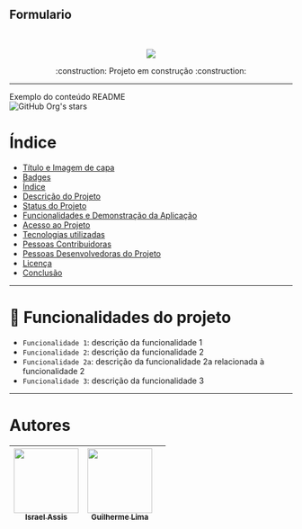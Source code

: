 ## Formulario 
<br>

<p align="center">
<img src="http://img.shields.io/static/v1?label=STATUS&message=EM%20DESENVOLVIMENTO&color=GREEN&style=for-the-badge"/>
</p>
<p align="center">
 :construction: Projeto em construção :construction:
</p>


<!-- ![Badge em Desenvolvimento](http://img.shields.io/static/v1?label=STATUS&message=EM%20DESENVOLVIMENTO&color=GREEN&style=for-the-badge) -->

 ---
 Exemplo do conteúdo README <br>
 ![GitHub Org's stars](https://img.shields.io/github/stars/camilafernanda?style=social)
 
# Índice 

* [Título e Imagem de capa](#Título-e-Imagem-de-capa)
* [Badges](#badges)
* [Índice](#índice)
* [Descrição do Projeto](#descrição-do-projeto)
* [Status do Projeto](#status-do-Projeto)
* [Funcionalidades e Demonstração da Aplicação](#funcionalidades-e-demonstração-da-aplicação)
* [Acesso ao Projeto](#acesso-ao-projeto)
* [Tecnologias utilizadas](#tecnologias-utilizadas)
* [Pessoas Contribuidoras](#pessoas-contribuidoras)
* [Pessoas Desenvolvedoras do Projeto](#pessoas-desenvolvedoras)
* [Licença](#licença)
* [Conclusão](#conclusão)

---
# :hammer: Funcionalidades do projeto

- `Funcionalidade 1`: descrição da funcionalidade 1
- `Funcionalidade 2`: descrição da funcionalidade 2
- `Funcionalidade 2a`: descrição da funcionalidade 2a relacionada à funcionalidade 2
- `Funcionalidade 3`: descrição da funcionalidade 3

---
# Autores

| [<img src="https://avatars.githubusercontent.com/u/109381771?v=4" width=115><br><sub>Israel Assis</sub>](https://github.com/israelassis) |  [<img src="https://avatars.githubusercontent.com/u/30351153?v=4" width=115><br><sub>Guilherme Lima</sub>](https://github.com/guilhermeonrails) |   |
| :---: | :---: | :---: |

